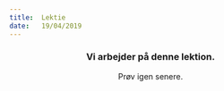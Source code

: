 ```yaml
---
title:  Lektie
date:   19/04/2019
---
```


### <center>Vi arbejder på denne lektion.</center>
<center>Prøv igen senere.</center>